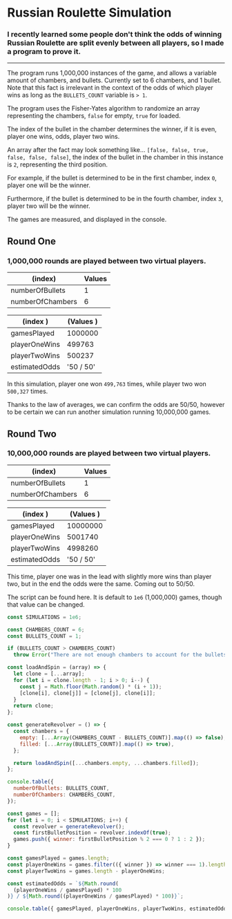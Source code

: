 # Russian Roulette Simulation
### I recently learned some people don't think the odds of winning Russian Roulette are split evenly between all players, so I made a program to prove it. 

___ 

The program runs 1,000,000 instances of the game, and allows a variable amount of chambers, and bullets. Currently set to 6 chambers, and 1 bullet. 
Note that this fact is irrelevant in the context of the odds of which player wins as long as the `BULLETS_COUNT` variable is `> 1`. 

The program uses the Fisher-Yates algorithm to randomize an array representing the chambers, `false` for empty, `true` for loaded. 

The index of the bullet in the chamber determines the winner, if it is even, player one wins, odds, player two wins. 

An array after the fact may look something like... `[false, false, true, false, false, false]`, the index of the bullet in the chamber in this instance is `2`, representing the third position. 

For example, if the bullet is determined to be in the first chamber, index `0`, player one will be the winner. 

Furthermore, if the bullet is determined to be in the fourth chamber, index `3`, player two will be the winner. 

The games are measured, and displayed in the console. 

## Round One
### 1,000,000 rounds are played between two virtual players.

| (index) | Values |
| --- | --- |
| numberOfBullets | 1 |
| numberOfChambers | 6 |

| (index ) | (Values ) |
| --- | --- |
| gamesPlayed | 1000000 |
| playerOneWins | 499763 |
| playerTwoWins | 500237 |
| estimatedOdds | '50 / 50' |

In this simulation, player one won `499,763` times, while player two won `500,327` times. 

Thanks to the law of averages, we can confirm the odds are 50/50, however to be certain we can run another simulation running 10,000,000 games. 

## Round Two
### 10,000,000 rounds are played between two virtual players.

| (index) | Values |
| --- | --- |
| numberOfBullets | 1 |
| numberOfChambers | 6 |

| (index ) | (Values ) |
| --- | --- |
| gamesPlayed | 10000000 |
| playerOneWins | 5001740 |
| playerTwoWins | 4998260 |
| estimatedOdds | '50 / 50' |

This time, player one was in the lead with slightly more wins than player two, but in the end the odds were the same. Coming out to 50/50. 

The script can be found here. It is default to `1e6` (1,000,000) games, though that value can be changed. 

```js
const SIMULATIONS = 1e6;

const CHAMBERS_COUNT = 6;
const BULLETS_COUNT = 1;

if (BULLETS_COUNT > CHAMBERS_COUNT)
  throw Error("There are not enough chambers to account for the bullets.");

const loadAndSpin = (array) => {
  let clone = [...array];
  for (let i = clone.length - 1; i > 0; i--) {
    const j = Math.floor(Math.random() * (i + 1));
    [clone[i], clone[j]] = [clone[j], clone[i]];
  }
  return clone;
};

const generateRevolver = () => {
  const chambers = {
    empty: [...Array(CHAMBERS_COUNT - BULLETS_COUNT)].map(() => false),
    filled: [...Array(BULLETS_COUNT)].map(() => true),
  };

  return loadAndSpin([...chambers.empty, ...chambers.filled]);
};

console.table({
  numberOfBullets: BULLETS_COUNT,
  numberOfChambers: CHAMBERS_COUNT,
});

const games = [];
for (let i = 0; i < SIMULATIONS; i++) {
  const revolver = generateRevolver();
  const firstBulletPosition = revolver.indexOf(true);
  games.push({ winner: firstBulletPosition % 2 === 0 ? 1 : 2 });
}

const gamesPlayed = games.length;
const playerOneWins = games.filter(({ winner }) => winner === 1).length;
const playerTwoWins = games.length - playerOneWins;

const estimatedOdds = `${Math.round(
  (playerOneWins / gamesPlayed) * 100
)} / ${Math.round((playerOneWins / gamesPlayed) * 100)}`;

console.table({ gamesPlayed, playerOneWins, playerTwoWins, estimatedOdds });
```
